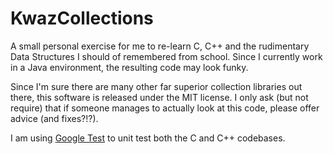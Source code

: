 KwazCollections
===============

A small personal exercise for me to re-learn C, C++ and the rudimentary Data Structures I should of remembered from school.  Since I currently work in a Java environment, the resulting code may look funky.

Since I'm sure there are many other far superior collection libraries out there, this software is released under the MIT license.
I only ask (but not require) that if someone manages to actually look at this code, please offer advice (and fixes?!?).

I am using [Google Test](https://code.google.com/p/googletest/) to unit test both the C and C++ codebases.
